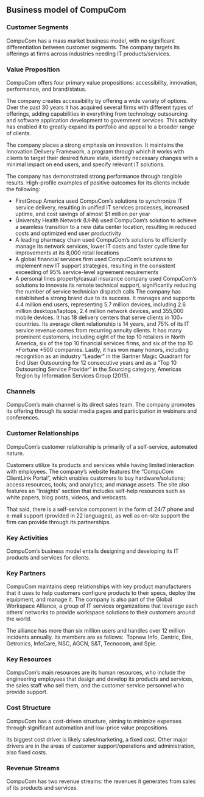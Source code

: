 Business model of CompuCom
--------------------------

 ### Customer Segments

 CompuCom has a mass market business model, with no significant differentiation between customer segments. The company targets its offerings at firms across industries needing IT products/services.

 ### Value Proposition

 CompuCom offers four primary value propositions: accessibility, innovation, performance, and brand/status.

 The company creates accessibility by offering a wide variety of options. Over the past 30 years it has acquired several firms with different types of offerings, adding capabilities in everything from technology outsourcing and software application development to government services. This activity has enabled it to greatly expand its portfolio and appeal to a broader range of clients.

 The company places a strong emphasis on innovation. It maintains the Innovation Delivery Framework, a program through which it works with clients to target their desired future state, identify necessary changes with a minimal impact on end users, and specify relevant IT solutions.

 The company has demonstrated strong performance through tangible results. High-profile examples of positive outcomes for its clients include the following:

  * FirstGroup America used CompuCom’s solutions to synchronize IT service delivery, resulting in unified IT services processes, increased uptime, and cost savings of almost $1 million per year
 * University Health Network (UHN) used CompuCom’s solution to achieve a seamless transition to a new data center location, resulting in reduced costs and optimized end user productivity
 * A leading pharmacy chain used CompuCom’s solutions to efficiently manage its network services, lower IT costs and faster cycle time for improvements at its 8,000 retail locations
 * A global financial services firm used CompuCom’s solutions to implement new IT support strategies, resulting in the consistent exceeding of 95% service-level agreement requirements
 * A personal lines property/casual insurance company used CompuCom’s solutions to innovate its remote technical support, significantly reducing the number of service technician dispatch calls
  The company has established a strong brand due to its success. It manages and supports 4.4 million end users, representing 5.7 million devices, including 2.6 million desktops/laptops, 2.4 million network devices, and 355,000 mobile devices. It has 18 delivery centers that serve clients in 100+ countries. Its average client relationship is 14 years, and 75% of its IT service revenue comes from recurring annuity clients. It has many prominent customers, including eight of the top 10 retailers in North America, six of the top 10 financial services firms, and six of the top 10 *Fortune *500 companies. Lastly, it has won many honors, including recognition as an industry “Leader” in the Gartner Magic Quadrant for End User Outsourcing for 12 consecutive years and as a “Top 10 Outsourcing Service Provider“ in the Sourcing category, Americas Region by Information Services Group (2015).

 ### Channels

 CompuCom’s main channel is its direct sales team. The company promotes its offering through its social media pages and participation in webinars and conferences.

 ### Customer Relationships

 CompuCom’s customer relationship is primarily of a self-service, automated nature.

 Customers utilize its products and services while having limited interaction with employees. The company’s website features the “CompuCom ClientLink Portal“, which enables customers to buy hardware/solutions; access resources, tools, and analytics; and manage assets. The site also features an “Insights“ section that includes self-help resources such as white papers, blog posts, videos, and webcasts.

 That said, there is a self-service component in the form of 24/7 phone and e-mail support (provided in 22 languages), as well as on-site support the firm can provide through its partnerships.

 ### Key Activities

 CompuCom’s business model entails designing and developing its IT products and services for clients.

 ### Key Partners

 CompuCom maintains deep relationships with key product manufacturers that it uses to help customers configure products to their specs, deploy the equipment, and manage it. The company is also part of the Global Workspace Alliance, a group of IT services organizations that leverage each others‘ networks to provide workspace solutions to their customers around the world.

 The alliance has more than six million users and handles over 12 million incidents annually. Its members are as follows:  Topnew Info, Centric, Eire, Getronics, InfoCare, NSC, AGCN, S&T, Tecnocom, and Spie.

 ### Key Resources

 CompuCom’s main resources are its human resources, who include the engineering employees that design and develop its products and services, the sales staff who sell them, and the customer service personnel who provide support.

 ### Cost Structure

 CompuCom has a cost-driven structure, aiming to minimize expenses through significant automation and low-price value propositions.

 Its biggest cost driver is likely sales/marketing, a fixed cost. Other major drivers are in the areas of customer support/operations and administration, also fixed costs.

 ### Revenue Streams

 CompuCom has two revenue streams: the revenues it generates from sales of its products and services.